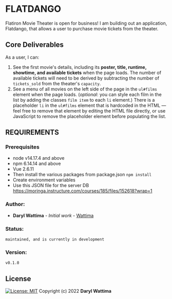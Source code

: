 # FLATDANGO

Flatiron Movie Theater is open for business! I am building out an
application, Flatdango, that allows a user to purchase movie tickets from the
theater.

## Core Deliverables

As a user, I can:

1. See the first movie's details, including its **poster, title, runtime,
   showtime, and available tickets** when the page loads. The number of
   available tickets will need to be derived by subtracting the number of
   `tickets_sold` from the theater's `capacity`.
2. See a menu of all movies on the left side of the page in the `ul#films`
   element when the page loads. (_optional_: you can style each film in the list
   by adding the classes `film item` to each `li` element.) There is a
   placeholder `li` in the `ul#films` element that is hardcoded in the HTML —
   feel free to remove that element by editing the HTML file directly, or use
   JavaScript to remove the placeholder element before populating the list.


## REQUIREMENTS
### Prerequisites
* node v14.17.4 and above
* npm 6.14.14 and above
* Vue 2.6.11
* Then install the various packages from package.json `npm install`
* Create environment variables
* Use this JSON file for the server DB <https://moringa.instructure.com/courses/185/files/152618?wrap=1>

### Author:
   * **Daryl Wattima** - *Initial work* - [Wattima](<https://github.com/Wattima>)

### Status:
    maintained, and is currently in development
### Version:
    v0.1.0

## License
[![License: MIT](https://img.shields.io/badge/License-MIT-yellow.svg)](https://opensource.org/licenses/MIT)
Copyright (c) 2022 **Daryl Wattima**